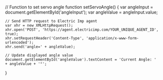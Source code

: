 
// Function to set servo angle
function setServoAngle() {
    var angleInput = document.getElementById('angleInput');
    var angleValue = angleInput.value;

    // Send HTTP request to Electric Imp agent
    var xhr = new XMLHttpRequest();
    xhr.open('POST', 'https://agent.electricimp.com/YOUR_UNIQUE_AGENT_ID', true);
    xhr.setRequestHeader('Content-Type', 'application/x-www-form-urlencoded');
    xhr.send('angle=' + angleValue);

    // Update displayed angle value
    document.getElementById('angleValue').textContent = 'Current Angle: ' + angleValue + '°';
}
